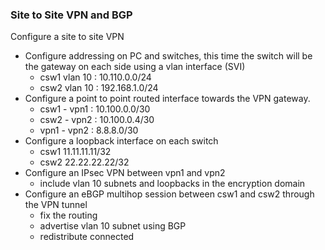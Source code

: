 ### Site to Site VPN and BGP

Configure a site to site VPN

- Configure addressing on PC and switches, this time the switch will be the gateway on each side using a vlan interface (SVI)
  - csw1 vlan 10 : 10.110.0.0/24
  - csw2 vlan 10 : 192.168.1.0/24
- Configure a point to point routed interface towards the VPN gateway.
  - csw1 - vpn1 : 10.100.0.0/30
  - csw2 - vpn2 : 10.100.0.4/30
  - vpn1 - vpn2 : 8.8.8.0/30
- Configure a loopback interface on each switch
  - csw1 11.11.11.11/32
  - csw2 22.22.22.22/32
- Configure an IPsec VPN between vpn1 and vpn2
  - include vlan 10 subnets and loopbacks in the encryption domain
- Configure an eBGP multihop session between csw1 and csw2 through the VPN tunnel
  - fix the routing
  - advertise vlan 10 subnet using BGP
  - redistribute connected

